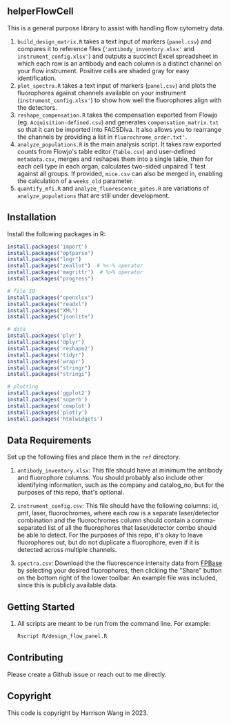 ## helperFlowCell

This is a general purpose library to assist with handling flow cytometry data.

1. `build_design_matrix.R` takes a text input of markers (`panel.csv`) and compares it to reference files (`'antibody_inventory.xlsx'` and `instrument_config.xlsx'`) and outputs a succinct Excel spreadsheet in which each row is an antibody and each column is a distinct channel on your flow instrument. Positive cells are shaded gray for easy identification.
2. `plot_spectra.R` takes a text input of markers (`panel.csv`) and plots the fluorophores against channels available on your instrument (`instrument_config.xlsx'`) to show how well the fluorophores align with the detectors.
3. `reshape_compensation.R` takes the compensation exported from Flowjo (eg. `Acquisition-defined.csv`) and generates `compensation_matrix.txt` so that it can be imported into FACSDiva. It also allows you to rearrange the channels by providing a list in `fluorochrome_order.txt'`.
4. `analyze_populations.R` is the main analysis script. It takes raw exported counts from Flowjo's table editor (`Table.csv`) and user-defined `metadata.csv`, merges and reshapes them into a single table, then for each cell type in each organ, calculates two-sided unpaired T test against all groups. If provided, `mice.csv` can also be merged in, enabling the calculation of a `weeks_old` parameter.
5. `quantify_mfi.R` and `analyze_fluorescence_gates.R` are variations of `analyze_populations` that are still under development.


## Installation

Install the following packages in R:

```R
install.packages('import')
install.packages("optparse")
install.packages("logr")
install.packages("zeallot")  # %<-% operator
install.packages('magrittr')  # %>% operator
install.packages("progress")

# file IO
install.packages("openxlsx")
install.packages("readxl")
install.packages("XML")
install.packages("jsonlite")

# data
install.packages('plyr')
install.packages('dplyr')
install.packages('reshape2')
install.packages('tidyr')
install.packages('wrapr')
install.packages("stringr")
install.packages("stringi")

# plotting
install.packages('ggplot2')
install.packages('superb')
install.packages('cowplot')
install.packages('plotly')
install.packages('htmlwidgets')
```

## Data Requirements

Set up the following files and place them in the `ref` directory.

1. `antibody_inventory.xlsx`: This file should have at minimum the antibody and fluorophore columns. You should probably also include other identifying information, such as the company and catalog_no, but for the purposes of this repo, that's optional.

2. `instrument_config.csv`: This file should have the following columns: id, pmt, laser, fluorochromes, where each row is a separate laser/detector combination and the fluorochromes column should contain a comma-separated list of all the fluorophores that laser/detector combo should be able to detect. For the purposes of this repo, it's okay to leave fluorophores out, but do not duplicate a fluorophore, even if it is detected across multiple channels.

3. `spectra.csv`: Download the the fluorescence intensity data from [FPBase](https://www.fpbase.org/spectra/) by selecting your desired fluorophores, then clicking the "Share" button on the bottom right of the lower toolbar. An example file was included, since this is publicly available data.

 
## Getting Started
 
1. All scripts are meant to be run from the command line. For example:

    ```bash
    Rscript R/design_flow_panel.R
    ```

## Contributing

Please create a Github issue or reach out to me directly.

## Copyright

This code is copyright by Harrison Wang in 2023.
